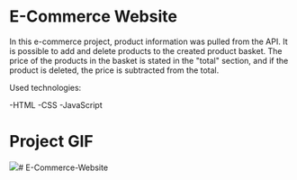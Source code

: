  <h1>E-Commerce Website</h1>

<p>In this e-commerce project, product information was pulled from the API. It is possible to add and delete products to the created product basket. The price of the products in the basket is stated in the "total" section, and if the product is deleted, the price is subtracted from the total.</p>

Used technologies:

-HTML
-CSS
-JavaScript

<h1>Project GIF</h1>

<img src="/images/Document - Google Chrome 2023-12-22 01-22-01.gif"/>#   E - C o m m e r c e - W e b s i t e  
 